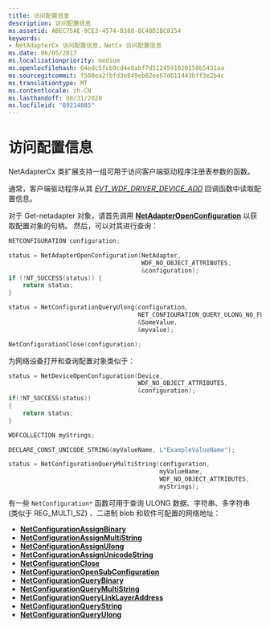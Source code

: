 ```yaml
---
title: 访问配置信息
description: 访问配置信息
ms.assetid: ABEC75AE-9CE3-4574-B388-BC48D2BC8154
keywords:
- NetAdapterCx 访问配置信息，NetCx 访问配置信息
ms.date: 06/05/2017
ms.localizationpriority: medium
ms.openlocfilehash: 64edc5fcb9cd4e8abf7d5124591020150b5431aa
ms.sourcegitcommit: f500ea2fbfd3e849eb82ee67d011443bff3e2b4c
ms.translationtype: MT
ms.contentlocale: zh-CN
ms.lasthandoff: 08/31/2020
ms.locfileid: "89214085"
---
```

# <a name="accessing-configuration-information"></a>访问配置信息

NetAdapterCx 类扩展支持一组可用于访问客户端驱动程序注册表参数的函数。

通常，客户端驱动程序从其 [*EVT_WDF_DRIVER_DEVICE_ADD*](/windows-hardware/drivers/ddi/wdfdriver/nc-wdfdriver-evt_wdf_driver_device_add) 回调函数中读取配置信息。

对于 Get-netadapter 对象，请首先调用 [**NetAdapterOpenConfiguration**](/windows-hardware/drivers/ddi/netadapter/nf-netadapter-netadapteropenconfiguration) 以获取配置对象的句柄。  然后，可以对其进行查询：

```C++
NETCONFIGURATION configuration;

status = NetAdapterOpenConfiguration(NetAdapter, 
                                     WDF_NO_OBJECT_ATTRIBUTES, 
                                     &configuration);
if (!NT_SUCCESS(status)) {
    return status;
}

status = NetConfigurationQueryUlong(configuration, 
                                    NET_CONFIGURATION_QUERY_ULONG_NO_FLAGS, 
                                    &SomeValue, 
                                    &myvalue);

NetConfigurationClose(configuration);
```

为网络设备打开和查询配置对象类似于：

```C++
status = NetDeviceOpenConfiguration(Device, 
                                    WDF_NO_OBJECT_ATTRIBUTES, 
                                    &configuration);
if(!NT_SUCCESS(status))
{
    return status;
}

WDFCOLLECTION myStrings;

DECLARE_CONST_UNICODE_STRING(myValueName, L"ExampleValueName");

status = NetConfigurationQueryMultiString(configuration,
                                          myValueName,
                                          WDF_NO_OBJECT_ATTRIBUTES,
                                          myStrings);
```

有一些 `NetConfiguration*` 函数可用于查询 ULONG 数据、字符串、多字符串 (类似于 REG_MULTI_SZ) 、二进制 blob 和软件可配置的网络地址：

* [**NetConfigurationAssignBinary**](/windows-hardware/drivers/ddi/netconfiguration/nf-netconfiguration-netconfigurationassignbinary)
* [**NetConfigurationAssignMultiString**](/windows-hardware/drivers/ddi/netconfiguration/nf-netconfiguration-netconfigurationassignmultistring)
* [**NetConfigurationAssignUlong**](/windows-hardware/drivers/ddi/netconfiguration/nf-netconfiguration-netconfigurationassignulong)
* [**NetConfigurationAssignUnicodeString**](/windows-hardware/drivers/ddi/netconfiguration/nf-netconfiguration-netconfigurationassignunicodestring)
* [**NetConfigurationClose**](/windows-hardware/drivers/ddi/netconfiguration/nf-netconfiguration-netconfigurationclose)
* [**NetConfigurationOpenSubConfiguration**](/windows-hardware/drivers/ddi/netconfiguration/nf-netconfiguration-netconfigurationopensubconfiguration)
* [**NetConfigurationQueryBinary**](/windows-hardware/drivers/ddi/netconfiguration/nf-netconfiguration-netconfigurationquerybinary)
* [**NetConfigurationQueryMultiString**](/windows-hardware/drivers/ddi/netconfiguration/nf-netconfiguration-netconfigurationquerymultistring)
* [**NetConfigurationQueryLinkLayerAddress**](/windows-hardware/drivers/ddi/netconfiguration/nf-netconfiguration-netconfigurationquerylinklayeraddress)
* [**NetConfigurationQueryString**](/windows-hardware/drivers/ddi/netconfiguration/nf-netconfiguration-netconfigurationquerystring)
* [**NetConfigurationQueryUlong**](/windows-hardware/drivers/ddi/netconfiguration/nf-netconfiguration-netconfigurationqueryulong)
